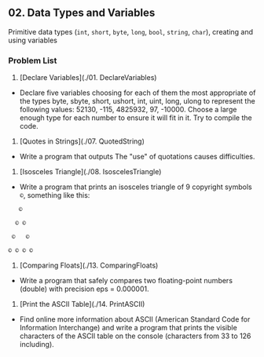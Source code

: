 ## 02. Data Types and Variables

Primitive data types (`int`, `short`, `byte`, `long`, `bool`, `string`, `char`), creating and using variables

### Problem List

1. [Declare Variables](./01. DeclareVariables)
 - Declare five variables choosing for each of them the most appropriate of the types byte, sbyte, short, ushort, int, uint, long, ulong to represent the following values: 52130, -115, 4825932, 97, -10000. Choose a large enough type for each number to ensure it will fit in it. Try to compile the code.
1. [Quotes in Strings](./07. QuotedString)
 - Write a program that outputs The "use" of quotations causes difficulties.
1. [Isosceles Triangle](./08. IsoscelesTriangle)
 - Write a program that prints an isosceles triangle of 9 copyright symbols `©`, something like this:
```
   ©
   
  © ©
  
 ©   ©
 
© © © ©
```
1. [Comparing Floats](./13. ComparingFloats)
 - Write a program that safely compares two floating-point numbers (double) with precision eps = 0.000001.
1. [Print the ASCII Table](./14. PrintASCII)
 - Find online more information about ASCII (American Standard Code for Information Interchange) and write a program that prints the visible characters of the ASCII table on the console (characters from 33 to 126 including).
